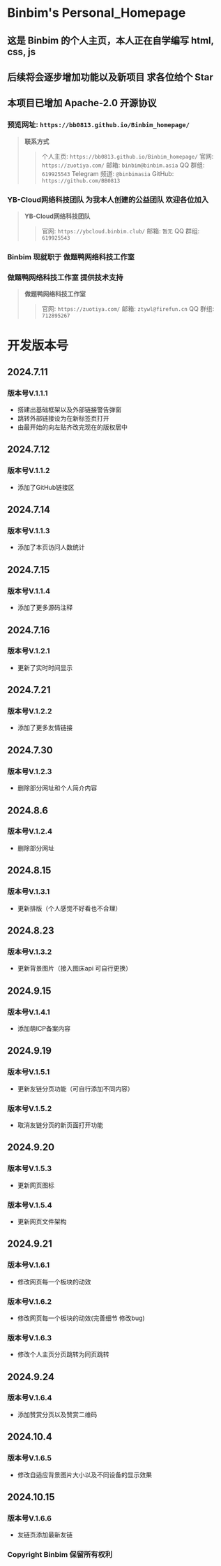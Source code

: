 # Binbim's Personal_Homepage
## 这是 **Binbim** 的个人主页，本人正在自学编写 html, css, js
## 后续将会逐步增加功能以及新项目 求各位给个 Star
## 本项目已增加 Apache-2.0 开源协议
### 预览网址: `https://bb0813.github.io/Binbim_homepage/`

> **联系方式**
>> 个人主页: `https://bb0813.github.io/Binbim_homepage/`
>> 官网: `https://zuotiya.com/`
>> 邮箱: `binbim@binbim.asia`
>> QQ 群组: `619925543`
>> Telegram 频道: `@binbimasia`
>> GitHub: `https://github.com/BB0813`

### **YB-Cloud网络科技团队** 为我本人创建的公益团队 **欢迎各位加入** 
> **YB-Cloud网络科技团队**
>> 官网: `https://ybcloud.binbim.club/`
>> 邮箱: `暂无`
>> QQ 群组: `619925543`

### **Binbim** 现就职于 **做题鸭网络科技工作室** 
### **做题鸭网络科技工作室** 提供技术支持 
> **做题鸭网络科技工作室**
>> 官网: `https://zuotiya.com/`
>> 邮箱: `ztywl@firefun.cn`
>> QQ 群组: `712895267`



# 开发版本号
## 2024.7.11 
### 版本号V.1.1.1
* 搭建出基础框架以及外部链接警告弹窗
* 跳转外部链接设为在新标签页打开
* 由最开始的向左贴齐改完现在的版权居中

## 2024.7.12
### 版本号V.1.1.2
* 添加了GitHub链接区

## 2024.7.14
### 版本号V.1.1.3
* 添加了本页访问人数统计


## 2024.7.15
### 版本号V.1.1.4
* 添加了更多源码注释


## 2024.7.16
### 版本号V.1.2.1
* 更新了实时时间显示


## 2024.7.21
### 版本号V.1.2.2
* 添加了更多友情链接


## 2024.7.30
### 版本号V.1.2.3
* 删除部分网址和个人简介内容

## 2024.8.6
### 版本号V.1.2.4
* 删除部分网址

## 2024.8.15
### 版本号V.1.3.1
* 更新排版（个人感觉不好看也不合理）

## 2024.8.23
### 版本号V.1.3.2
* 更新背景图片（接入图床api 可自行更换）

## 2024.9.15
### 版本号V.1.4.1
* 添加萌ICP备案内容

## 2024.9.19
### 版本号V.1.5.1
* 更新友链分页功能（可自行添加不同内容）

### 版本号V.1.5.2
* 取消友链分页的新页面打开功能

## 2024.9.20
### 版本号V.1.5.3
* 更新网页图标

### 版本号V.1.5.4
* 更新网页文件架构

## 2024.9.21
### 版本号V.1.6.1
* 修改网页每一个板块的动效

### 版本号V.1.6.2
* 修改网页每一个板块的动效(完善细节 修改bug)

### 版本号V.1.6.3
* 修改个人主页分页跳转为同页跳转

## 2024.9.24
### 版本号V.1.6.4
* 添加赞赏分页以及赞赏二维码


## 2024.10.4
### 版本号V.1.6.5
* 修改自适应背景图片大小以及不同设备的显示效果

## 2024.10.15
### 版本号V.1.6.6
* 友链页添加最新友链

### Copyright Binbim 保留所有权利
